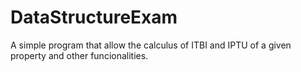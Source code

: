 # DataStructureExam
A simple program that allow the calculus of ITBI and IPTU of a given property and other funcionalities.
